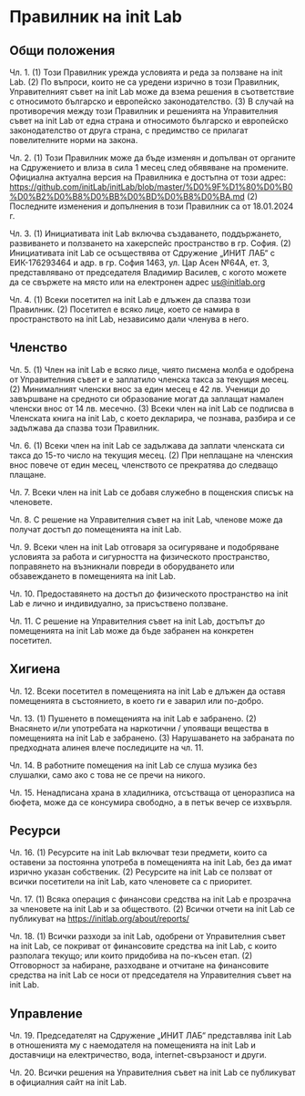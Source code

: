 # Правилник на init Lab

## Общи положения

Чл. 1. (1) Този Правилник урежда условията и реда за ползване на init Lab.
(2) По въпроси, които не са уредени изрично в този Правилник, Управителният съвет на init Lab може да взема решения в съответствие с относимото българско и европейско законодателство.
(3) В случай на противоречия между този Правилник и решенията на Управителния съвет на init Lab от една страна и относимото българско и европейско законодателство от друга страна, с предимство се прилагат повелителните норми на закона.

Чл. 2. (1) Този Правилник може да бъде изменян и допълван от органите на Сдружението и влиза в сила 1 месец след обявяване на промените. Официална актуална версия на Правилника е достъпна от този адрес: https://github.com/initLab/initLab/blob/master/%D0%9F%D1%80%D0%B0%D0%B2%D0%B8%D0%BB%D0%BD%D0%B8%D0%BA.md
(2) Последните изменения и допълнения в този Правилник са от 18.01.2024 г.

Чл. 3. (1) Инициативата init Lab включва създаването, поддържането, развиването и ползването на хакерспейс пространство в гр. София.
(2) Инициативата init Lab се осъществява от Сдружение „ИНИТ ЛАБ“ с ЕИК-176293464 и адр. в гр. София 1463, ул. Цар Асен №64А, ет. 3, представлявано от председателя Владимир Василев, с когото можете да се свържете на място или на електронен адрес us@initlab.org

Чл. 4. (1) Всеки посетител на init Lab е длъжен да спазва този Правилник.
(2) Посетител е всяко лице, което се намира в пространството на init Lab, независимо дали членува в него.

## Членство

Чл. 5. (1) Член на init Lab е всяко лице, чиято писмена молба е одобрена от Управителния съвет и e заплатило членска такса за текущия месец.
(2) Минималният членски внос за един месец е 42 лв. Ученици до завършване на средното си образование могат да заплащат намален членски внос от 14 лв. месечно.
(3) Всеки член на init Lab се подписва в Членската книга на init Lab, с което декларира, че познава, разбира и се задължава да спазва този Правилник.

Чл. 6. (1) Всеки член на init Lab се задължава да заплати членската си такса до 15-то число на текущия месец.
(2) При неплащане на членския внос повече от един месец, членството се прекратява до следващо плащане.

Чл. 7. Всеки член на init Lab се добавя служебно в пощенския списък на членовете.

Чл. 8. С решение на Управителния съвет на init Lab, членове може да получат достъп до помещенията на init Lab.

Чл. 9. Всеки член на init Lab отговаря за осигуряване и подобряване условията за работа и сигурността на физическото пространство, поправянето на възникнали повреди в оборудването или обзавеждането в помещенията на init Lab.

Чл. 10. Предоставянето на достъп до физическото пространство на init Lab е лично и индивидуално, за присъствено ползване.

Чл. 11. С решение на Управителния съвет на init Lab, достъпът до помещенията на init Lab може да бъде забранен на конкретен посетител.

## Хигиена

Чл. 12. Всеки посетител в помещенията на init Lab е длъжен да оставя помещенията в състоянието, в което ги е заварил или по-добро.

Чл. 13. (1) Пушенето в помещенията на init Lab е забранено.
(2) Внасянето и/ли употребата на наркотични / упояващи вещества в помещенията на init Lab е забранено.
(3) Нарушаването на забраната по предходната алинея влече последиците на чл. 11.

Чл. 14. В работните помещения на init Lab се слуша музика без слушалки, само ако с това не се пречи на никого.

Чл. 15. Ненадписана храна в хладилника, отсъстваща от ценоразписа на бюфета, може да се консумира свободно, а в петък вечер се изхвърля.

## Ресурси

Чл. 16. (1) Ресурсите на init Lab включват тези предмети, които са оставени за постоянна употреба в помещенията на init Lab, без да имат изрично указан собственик.
(2) Ресурсите на init Lab се ползват от всички посетители на init Lab, като членовете са с приоритет.

Чл. 17. (1) Всяка операция с финансови средства на init Lab е прозрачна за членовете на init Lab и за обществото.
(2) Всички отчети на init Lab се публикуват на https://initlab.org/about/reports/

Чл. 18. (1) Всички разходи за init Lab, одобрени от Управителния съвет на init Lab, се покриват от финансовите средства на init Lab, с които разполага текущо; или които придобива на по-късен етап.
(2) Отговорност за набиране, разходване и отчитане на финансовите средства на init Lab се носи от председателя на Управителния съвет на init Lab.

## Управление

Чл. 19. Председателят на Сдружение „ИНИТ ЛАБ“ представлява init Lab в отношенията му с наемодателя на помещенията на init Lab и доставчици на електричество, вода, internet-свързаност и други.

Чл. 20. Всички решения на Управителния съвет на init Lab се публикуват в официалния сайт на init Lab.
